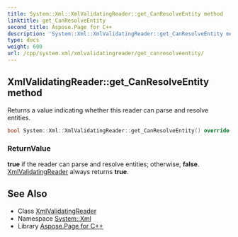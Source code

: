 ```yaml
---
title: System::Xml::XmlValidatingReader::get_CanResolveEntity method
linktitle: get_CanResolveEntity
second_title: Aspose.Page for C++
description: 'System::Xml::XmlValidatingReader::get_CanResolveEntity method. Returns a value indicating whether this reader can parse and resolve entities in C++.'
type: docs
weight: 600
url: /cpp/system.xml/xmlvalidatingreader/get_canresolveentity/
---
```

## XmlValidatingReader::get_CanResolveEntity method


Returns a value indicating whether this reader can parse and resolve entities.

```cpp
bool System::Xml::XmlValidatingReader::get_CanResolveEntity() override
```


### ReturnValue

**true** if the reader can parse and resolve entities; otherwise, **false**. [XmlValidatingReader](../) always returns **true**.

## See Also

* Class [XmlValidatingReader](../)
* Namespace [System::Xml](../../)
* Library [Aspose.Page for C++](../../../)
